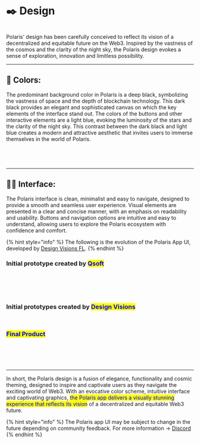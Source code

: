 # ✒️ Design

<figure><img src="../../.gitbook/assets/iOS_ Polaris Icon (1).png" alt=""><figcaption></figcaption></figure>

Polaris' design has been carefully conceived to reflect its vision of a decentralized and equitable future on the Web3. Inspired by the vastness of the cosmos and the clarity of the night sky, the Polaris design evokes a sense of exploration, innovation and limitless possibility.

***

## 🎨 Colors:

The predominant background color in Polaris is a deep black, symbolizing the vastness of space and the depth of blockchain technology. This dark black provides an elegant and sophisticated canvas on which the key elements of the interface stand out. The colors of the buttons and other interactive elements are a light blue, evoking the luminosity of the stars and the clarity of the night sky. This contrast between the dark black and light blue creates a modern and attractive aesthetic that invites users to immerse themselves in the world of Polaris.

<div>

<figure><img src="../../.gitbook/assets/Proyecto nuevo (3) (1).png" alt=""><figcaption></figcaption></figure>

 

<figure><img src="../../.gitbook/assets/Proyecto nuevo (4) (1).png" alt=""><figcaption></figcaption></figure>

 

<figure><img src="../../.gitbook/assets/Proyecto nuevo (5).png" alt=""><figcaption></figcaption></figure>

 

<figure><img src="../../.gitbook/assets/Proyecto nuevo (6).png" alt=""><figcaption></figcaption></figure>

</div>

***

## 👨‍🎨 Interface:

The Polaris interface is clean, minimalist and easy to navigate, designed to provide a smooth and seamless user experience. Visual elements are presented in a clear and concise manner, with an emphasis on readability and usability. Buttons and navigation options are intuitive and easy to understand, allowing users to explore the Polaris ecosystem with confidence and comfort.

{% hint style="info" %}
The following is the evolution of the Polaris App UI, developed by [Design Visions FL](https://designvisionsfl.com/).
{% endhint %}

### Initial prototype created by <mark style="color:blue;">Qsoft</mark>

<div>

<figure><img src="../../.gitbook/assets/WhatsApp Image 2024-03-20 at 15.47.21.jpeg" alt=""><figcaption></figcaption></figure>

 

<figure><img src="../../.gitbook/assets/WhatsApp Image 2024-03-20 at 15.47.53.jpeg" alt=""><figcaption></figcaption></figure>

 

<figure><img src="../../.gitbook/assets/WhatsApp Image 2024-03-20 at 15.47.54.jpeg" alt=""><figcaption></figcaption></figure>

 

<figure><img src="../../.gitbook/assets/WhatsApp Image 2024-03-20 at 15.47.55.jpeg" alt=""><figcaption></figcaption></figure>

 

<figure><img src="../../.gitbook/assets/WhatsApp Image 2024-03-20 at 15.56.56.jpeg" alt=""><figcaption></figcaption></figure>

</div>



### Initial prototypes created by <mark style="color:blue;">Design Visions</mark>

<div>

<figure><img src="../../.gitbook/assets/WhatsApp Image 2024-03-20 at 15.56.55 (2).jpeg" alt=""><figcaption></figcaption></figure>

 

<figure><img src="../../.gitbook/assets/WhatsApp Image 2024-03-20 at 15.56.08 (2).jpeg" alt=""><figcaption></figcaption></figure>

</div>

### <mark style="color:blue;">Final Product</mark>

<div>

<figure><img src="../../.gitbook/assets/Captura desde 2024-03-20 16-18-11.png" alt=""><figcaption></figcaption></figure>

 

<figure><img src="../../.gitbook/assets/Captura desde 2024-03-20 16-17-56.png" alt=""><figcaption></figcaption></figure>

 

<figure><img src="../../.gitbook/assets/Captura desde 2024-03-20 16-17-01.png" alt=""><figcaption></figcaption></figure>

 

<figure><img src="../../.gitbook/assets/Captura desde 2024-03-20 16-16-45.png" alt=""><figcaption></figcaption></figure>

 

<figure><img src="../../.gitbook/assets/Captura desde 2024-03-20 16-16-18.png" alt=""><figcaption></figcaption></figure>

</div>

***

In short, the Polaris design is a fusion of elegance, functionality and cosmic theming, designed to inspire and captivate users as they navigate the exciting world of Web3. With an evocative color scheme, intuitive interface and captivating graphics, <mark style="color:blue;">the Polaris app delivers a visually stunning experience that reflects its vision</mark> of a decentralized and equitable Web3 future.

{% hint style="info" %}
The Polaris app UI may be subject to change in the future depending on community feedback. For more information -> [Discord](broken-reference)
{% endhint %}

